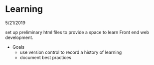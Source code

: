 # Learning

5/21/2019

set up preliminary html files to provide a space to learn Front end web development.

- Goals
    - use version control to record a history of learning
    - document best practices 
    
